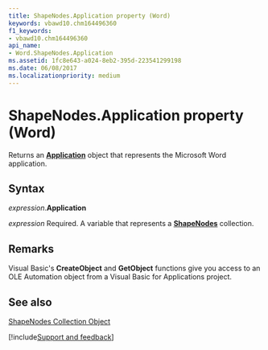 ```yaml
---
title: ShapeNodes.Application property (Word)
keywords: vbawd10.chm164496360
f1_keywords:
- vbawd10.chm164496360
api_name:
- Word.ShapeNodes.Application
ms.assetid: 1fc8e643-a024-8eb2-395d-223541299198
ms.date: 06/08/2017
ms.localizationpriority: medium
---
```



# ShapeNodes.Application property (Word)

Returns an **[Application](Word.Application.md)** object that represents the Microsoft Word application.


## Syntax

_expression_.**Application**

_expression_ Required. A variable that represents a **[ShapeNodes](Word.shapenodes.md)** collection.


## Remarks

Visual Basic's **CreateObject** and **GetObject** functions give you access to an OLE Automation object from a Visual Basic for Applications project.


## See also


[ShapeNodes Collection Object](Word.shapenodes.md)

[!include[Support and feedback](~/includes/feedback-boilerplate.md)]